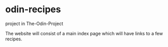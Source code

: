 # odin-recipes
project in The-Odin-Project 

The website will consist of a main index page which will have links to a few recipes.
